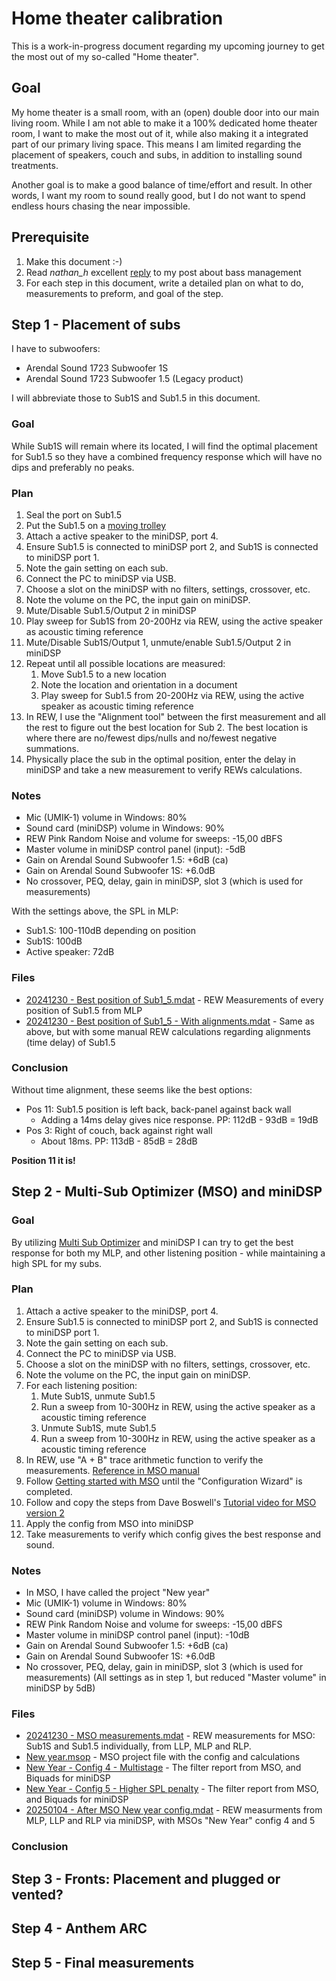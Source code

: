 # Home theater calibration

This is a work-in-progress document regarding my upcoming journey to get the
most out of my so-called "Home theater".

## Goal

My home theater is a small room, with an (open) double door into our main
living room. While I am not able to make it a 100% dedicated home theater room, I
want to make the most out of it, while also making it a integrated part of our
primary living space. This means I am limited regarding the placement of
speakers, couch and subs, in addition to installing sound treatments.

Another goal is to make a good balance of time/effort and result. In other
words, I want my room to sound really good, but I do not want to spend endless
hours chasing the near impossible.

## Prerequisite

1. Make this document :-)
2. Read *nathan_h* excellent [reply](https://www.avsforum.com/posts/63725174/) to
   my post about bass management
3. For each step in this document, write a detailed plan on what to do,
   measurements to preform, and goal of the step.

## Step 1 - Placement of subs

I have to subwoofers:
- Arendal Sound 1723 Subwoofer 1S
- Arendal Sound 1723 Subwoofer 1.5 (Legacy product)

I will abbreviate those to Sub1S and Sub1.5 in this document.

### Goal

While Sub1S will remain where its located, I will find the optimal placement for
Sub1.5 so they have a combined frequency response which will have no dips and
preferably no peaks.

### Plan

1. Seal the port on Sub1.5
2. Put the Sub1.5 on a [moving
   trolley](https://www.biltema.no/en-no/car---mc/workshop-equipment/lifting-equipment/trolleys/moving-trolley-200-kg-2000040831)
3. Attach a active speaker to the miniDSP, port 4.
4. Ensure Sub1.5 is connected to miniDSP port 2, and Sub1S is connected to miniDSP port 1.
5. Note the gain setting on each sub.
6. Connect the PC to miniDSP via USB.
7. Choose a slot on the miniDSP with no filters, settings, crossover, etc.
8. Note the volume on the PC, the input gain on miniDSP.
9. Mute/Disable Sub1.5/Output 2 in miniDSP
9. Play sweep for Sub1S from 20-200Hz via REW, using the active speaker as
   acoustic timing reference
10. Mute/Disable Sub1S/Output 1, unmute/enable Sub1.5/Output 2 in miniDSP
11. Repeat until all possible locations are measured:
    1. Move Sub1.5 to a new location
    2. Note the location and orientation in a document
    3. Play sweep for Sub1.5 from 20-200Hz via REW, using the active speaker as
       acoustic timing reference
12. In REW, I use the "Alignment tool" between the first measurement and all the
    rest to figure out the best location for Sub 2. The best location is where
    there are no/fewest dips/nulls and no/fewest negative summations.
13. Physically place the sub in the optimal position, enter the delay in
    miniDSP and take a new measurement to verify REWs calculations.

### Notes

- Mic (UMIK-1) volume in Windows: 80%
- Sound card (miniDSP) volume in Windows: 90%
- REW Pink Random Noise and volume for sweeps: -15,00 dBFS
- Master volume in miniDSP control panel (input): -5dB
- Gain on Arendal Sound Subwoofer 1.5: +6dB (ca)
- Gain on Arendal Sound Subwoofer 1S: +6.0dB
- No crossover, PEQ, delay, gain in miniDSP, slot 3 (which is used for measurements)

With the settings above, the SPL in MLP:
- Sub1.S: 100-110dB depending on position
- Sub1S: 100dB
- Active speaker: 72dB

### Files

- [20241230 - Best position of Sub1_5.mdat](https://github.com/SitronNO/HT-calibration-plan/blob/main/Step%201/20241230%20-%20Best%20position%20of%20Sub1_5.mdat) - REW Measurements of every position of Sub1.5 from MLP
- [20241230 - Best position of Sub1_5 - With alignments.mdat](https://github.com/SitronNO/HT-calibration-plan/blob/main/Step%201/20241230%20-%20Best%20position%20of%20Sub1_5%20-%20With%20alignments.mdat) - Same as above, but with some manual REW calculations regarding alignments (time delay) of Sub1.5

### Conclusion

Without time alignment, these seems like the best options:
- Pos 11: Sub1.5 position is left back, back-panel against back wall
    - Adding a 14ms delay gives nice response. PP: 112dB - 93dB = 19dB
- Pos 3: Right of couch, back against right wall
    - About 18ms. PP: 113dB - 85dB = 28dB

**Position 11 it is!**


## Step 2 - Multi-Sub Optimizer (MSO) and miniDSP

### Goal

By utilizing [Multi Sub Optimizer](https://www.andyc.diy-audio-engineering.org/mso/html/index.html) and miniDSP I can try to get the best response for both my MLP, and other listening position - while maintaining a high SPL for my subs.

### Plan

1. Attach a active speaker to the miniDSP, port 4.
2. Ensure Sub1.5 is connected to miniDSP port 2, and Sub1S is connected to miniDSP port 1.
3. Note the gain setting on each sub.
4. Connect the PC to miniDSP via USB.
5. Choose a slot on the miniDSP with no filters, settings, crossover, etc.
6. Note the volume on the PC, the input gain on miniDSP.
7. For each listening position:
    1. Mute Sub1S, unmute Sub1.5
    2. Run a sweep from 10-300Hz in REW, using the active speaker as a acoustic timing reference
    3. Unmute Sub1S, mute Sub1.5
    4. Run a sweep from 10-300Hz in REW, using the active speaker as a acoustic timing reference
8. In REW, use "A + B" trace arithmetic function to verify the measurements. [Reference in MSO manual](https://www.andyc.diy-audio-engineering.org/mso/html/reference-manual/getting-started-mso.html)
9. Follow [Getting started with MSO](https://www.andyc.diy-audio-engineering.org/mso/html/reference-manual/getting-started-mso.html) until the "Configuration Wizard" is completed.
10. Follow and copy the steps from Dave Boswell's [Tutorial video for MSO version 2](https://youtu.be/yrrE6Ygh67Q)
11. Apply the config from MSO into miniDSP
12. Take measurements to verify which config gives the best response and sound.

### Notes

- In MSO, I have called the project "New year"
- Mic (UMIK-1) volume in Windows: 80%
- Sound card (miniDSP) volume in Windows: 90%
- REW Pink Random Noise and volume for sweeps: -15,00 dBFS
- Master volume in miniDSP control panel (input): -10dB
- Gain on Arendal Sound Subwoofer 1.5: +6dB (ca)
- Gain on Arendal Sound Subwoofer 1S: +6.0dB
- No crossover, PEQ, delay, gain in miniDSP, slot 3 (which is used for measurements)
(All settings as in step 1, but reduced "Master volume" in miniDSP by 5dB)

### Files

- [20241230 - MSO measurements.mdat](https://github.com/SitronNO/HT-calibration-plan/blob/main/Step%202/20241230%20-%20MSO%20measurements.mdat) - REW measurements for MSO: Sub1S and Sub1.5 individually, from LLP, MLP and RLP.
- [New year.msop](https://github.com/SitronNO/HT-calibration-plan/blob/main/Step%202/New%20year.msop) - MSO project file with the config and calculations
- [New Year - Config 4 - Multistage](https://github.com/SitronNO/HT-calibration-plan/tree/main/Step%202/New%20Year%20-%20Config%204%20-%20Multistage) - The filter report from MSO, and Biquads for miniDSP
- [New Year - Config 5 - Higher SPL penalty](https://github.com/SitronNO/HT-calibration-plan/tree/main/Step%202/New%20Year%20-%20Config%205%20-%20Higher%20SPL%20penalty) - The filter report from MSO, and Biquads for miniDSP
- [20250104 - After MSO New year config.mdat](https://github.com/SitronNO/HT-calibration-plan/blob/main/Step%202/20250104%20-%20After%20MSO%20New%20year%20config.mdat) - REW measurments from MLP, LLP and RLP via miniDSP, with MSOs "New Year" config 4 and 5

### Conclusion

## Step 3 - Fronts: Placement and plugged or vented?
## Step 4 - Anthem ARC
## Step 5 - Final measurements
